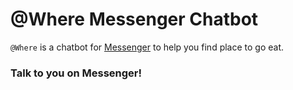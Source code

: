 # @Where Messenger Chatbot

`@Where` is a chatbot for [Messenger](http://www.messenger.com) to help you find place to go eat.

### Talk to you on Messenger!
